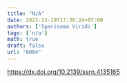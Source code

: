 ```yaml
---
title: "N/A"
date: 2022-12-19T17:38:24+07:00
authors: ['Sparisoma Viridi']
tags: ['n/a']
math: true
draft: false
url: "0004"
---
```


https://dx.doi.org/10.2139/ssrn.4135165